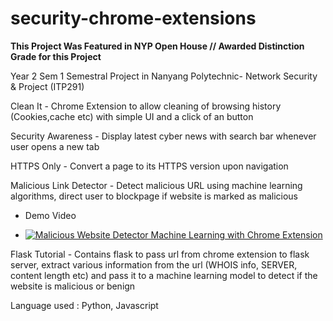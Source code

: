 # security-chrome-extensions
**This Project Was Featured in NYP Open House // Awarded Distinction Grade for this Project**

Year 2 Sem 1 Semestral Project in Nanyang Polytechnic- Network Security & Project (ITP291)

Clean It - Chrome Extension to allow cleaning of browsing history (Cookies,cache etc) with simple UI and a click of an button	

Security Awareness - Display latest cyber news with search bar whenever user opens a new tab	

HTTPS Only - Convert a page  to its HTTPS version upon navigation	

Malicious Link Detector - Detect malicious URL using machine learning algorithms, direct user to blockpage if website is marked as malicious	

- Demo Video 

- [![Malicious Website Detector Machine Learning with Chrome Extension](https://img.youtube.com/vi/_wF7eDu6wdQ/0.jpg)](https://www.youtube.com/watch?v=_wF7eDu6wdQ)

Flask Tutorial - Contains flask to pass url from chrome extension to flask server, extract various information from the url (WHOIS info, SERVER, content length etc) and pass it to a machine learning model to detect if the website is malicious or benign

Language used : Python, Javascript
